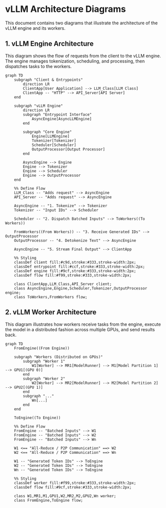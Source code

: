 # vLLM Architecture Diagrams

This document contains two diagrams that illustrate the architecture of the vLLM engine and its workers.

## 1. vLLM Engine Architecture

This diagram shows the flow of requests from the client to the vLLM engine. The engine manages tokenization, scheduling, and processing, then dispatches tasks to the workers.

```mermaid
graph TD
    subgraph "Client & Entrypoints"
        direction LR
        ClientApp[User Application] --> LLM_Class[LLM Class]
        ClientApp -- "HTTP" --> API_Server[API Server]
    end

    subgraph "vLLM Engine"
        direction LR
        subgraph "Entrypoint Interface"
            AsyncEngine[AsyncLLMEngine]
        end
        
        subgraph "Core Engine"
            Engine[LLMEngine]
            Tokenizer[Tokenizer]
            Scheduler[Scheduler]
            OutputProcessor[Output Processor]
        end

        AsyncEngine --> Engine
        Engine --> Tokenizer
        Engine --> Scheduler
        Engine --> OutputProcessor
    end

    %% Define Flow
    LLM_Class -- "Adds request" --> AsyncEngine
    API_Server -- "Adds request" --> AsyncEngine
    
    AsyncEngine -- "1. Tokenize" --> Tokenizer
    Tokenizer -- "Input IDs" --> Scheduler
    
    Scheduler -- "2. Dispatch Batched Inputs" --> ToWorkers((To Workers))
    
    FromWorkers((From Workers)) -- "3. Receive Generated IDs" --> OutputProcessor
    OutputProcessor -- "4. Detokenize Text" --> AsyncEngine
    
    AsyncEngine -- "5. Stream Final Output" --> ClientApp

    %% Styling
    classDef client fill:#c9d,stroke:#333,stroke-width:2px;
    classDef entrypoint fill:#ccf,stroke:#333,stroke-width:2px;
    classDef engine fill:#9cf,stroke:#333,stroke-width:2px;
    classDef flow fill:#f99,stroke:#333,stroke-width:2px;

    class ClientApp,LLM_Class,API_Server client;
    class AsyncEngine,Engine,Scheduler,Tokenizer,OutputProcessor engine;
    class ToWorkers,FromWorkers flow;
```

## 2. vLLM Worker Architecture

This diagram illustrates how workers receive tasks from the engine, execute the model in a distributed fashion across multiple GPUs, and send results back.

```mermaid
graph TD
    FromEngine((From Engine))

    subgraph "Workers (Distributed on GPUs)"
        subgraph "Worker 1"
            W1[Worker] --> MR1[ModelRunner] --> M1[Model Partition 1] --> GPU1[(GPU 0)]
        end
        subgraph "Worker 2"
            W2[Worker] --> MR2[ModelRunner] --> M2[Model Partition 2] --> GPU2[(GPU 1)]
        end
        subgraph "..."
            Wn[...]
        end
    end

    ToEngine((To Engine))

    %% Define Flow
    FromEngine -- "Batched Inputs" --> W1
    FromEngine -- "Batched Inputs" --> W2
    FromEngine -- "Batched Inputs" --> Wn

    W1 <== "All-Reduce / P2P Communication" ==> W2
    W2 <== "All-Reduce / P2P Communication" ==> Wn

    W1 -- "Generated Token IDs" --> ToEngine
    W2 -- "Generated Token IDs" --> ToEngine
    Wn -- "Generated Token IDs" --> ToEngine

    %% Styling
    classDef worker fill:#f99,stroke:#333,stroke-width:2px;
    classDef flow fill:#9cf,stroke:#333,stroke-width:2px;

    class W1,MR1,M1,GPU1,W2,MR2,M2,GPU2,Wn worker;
    class FromEngine,ToEngine flow;
```
